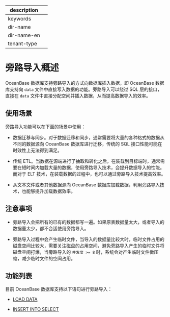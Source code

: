|description||
|---|---|
|keywords||
|dir-name||
|dir-name-en||
|tenant-type||

# 旁路导入概述

OceanBase 数据库支持旁路导入的方式向数据库插入数据，即 OceanBase 数据库支持向 `data` 文件中直接写入数据的功能。旁路导入可以绕过 SQL 层的接口，直接在 `data` 文件中直接分配空间并插入数据，从而提高数据导入的效率。

## 使用场景

旁路导入功能可以在下面的场景中使用：

* 数据迁移与同步。对于数据迁移和同步，通常需要将大量的各种格式的数据从不同的数据源向 OceanBase 数据库进行迁移，传统的 SQL 接口性能可能在时效性上无法得到满足。

* 传统 ETL。当数据在源端进行了抽取和转化之后，在装载到目标端时，通常需要在短时间内加载大量的数据，使用旁路导入技术，会提升数据导入的性能。而对于 ELT 技术，在装载数据的过程中，也可以通过旁路导入技术提高效率。

* 从文本文件或者其他数据源向 OceanBase 数据库加载数据，利用旁路导入技术，也能够提升加载数据效率。

## 注意事项

* 旁路导入会把所有的已有的数据都写一遍。如果原表数据量太大，或者导入的数据量太少，都不合适使用旁路导入。

* 旁路导入过程中会产生临时文件，当导入的数据量比较大时，临时文件占用的磁盘空间比较大，需要关注磁盘的占用空间，避免旁路导入产生的临时文件将磁盘空间打爆，当旁路导入的 `并发度 >= 8` 时，系统会对产生临时文件做压缩，减少临时文件的空间占用。

## 功能列表

目前 OceanBase 数据库支持以下语句进行旁路导入：

* [LOAD DATA](../1100.bypass-import/200.use-load-data-statement-to-bypass-import-data.md)

* [INSERT INTO SELECT](../1100.bypass-import/300.use-insert-into-select-statement-to-bypass-import-data.md)
